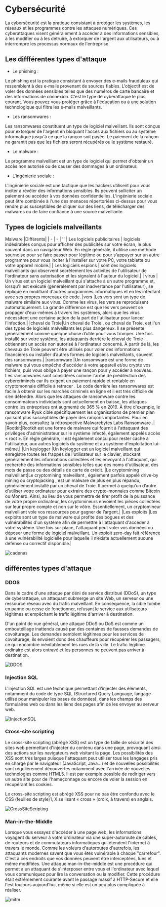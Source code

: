 # Cybersécurité

La cybersécurité est la pratique consistant à protéger les systèmes, les réseaux et les programmes contre les attaques numériques. Ces cyberattaques visent généralement à accéder à des informations sensibles, à les modifier ou à les détruire, à extorquer de l'argent aux utilisateurs, ou à interrompre les processus normaux de l'entreprise.

## Les diffférentes types d'attaque 

- Le phishing :

Le phishing est la pratique consistant à envoyer des e-mails frauduleux qui ressemblent à des e-mails provenant de sources fiables. L'objectif est de voler des données sensibles telles que des numéros de carte bancaire et des informations de connexion. C'est le type de cyberattaque le plus courant. Vous pouvez vous protéger grâce à l'éducation ou à une solution technologique qui filtre les e-mails malveillants.

- Les ransomwares :

Les ransomwares constituent un type de logiciel malveillant. Ils sont conçus pour extorquer de l'argent en bloquant l'accès aux fichiers ou au système informatique jusqu'à ce que la rançon soit payée. Le paiement de la rançon ne garantit pas que les fichiers seront récupérés ou le système restauré.

- Le malware : 


Le programme malveillant est un type de logiciel qui permet d'obtenir un accès non autorisé ou de causer des dommages à un ordinateur. 

- L'ingénierie sociale : 

L'ingénierie sociale est une tactique que les hackers utilisent pour vous inciter à révéler des informations sensibles. Ils peuvent solliciter un paiement ou accéder à vos données confidentielles. L'ingénierie sociale peut être combinée à l'une des menaces répertoriées ci-dessus pour vous rendre plus susceptibles de cliquer sur des liens, de télécharger des malwares ou de faire confiance à une source malveillante.


## Types de logiciels malveillants

Malware |Différents|
| - | - | ''
| Les logiciels publicitaires  | logiciels indésirables conçus pour afficher des publicités sur votre écran, le plus souvent dans un navigateur Web. En règle générale, il utilise une méthode sournoise pour se faire passer pour légitime ou pour s'appuyer sur un autre programme pour vous inciter à l'installer sur votre PC, votre tablette ou votre appareil mobile.|
| Les logiciels espions |  sont des logiciels malveillants qui observent secrètement les activités de l'utilisateur de l'ordinateur sans autorisation et les signalent à l'auteur du logiciel.|
 | virus | Un  virus  est un logiciel malveillant qui s'attache à un autre programme et, lorsqu'il est exécuté (généralement par inadvertance par l'utilisateur), se réplique en modifiant d'autres programmes informatiques et en les infectant avec ses propres morceaux de code.
 |vers |Les vers  sont un type de malware similaire aux virus. Comme les virus, les vers se reproduisent automatiquement. La grande différence est que les vers peuvent se propager d'eux-mêmes à travers les systèmes, alors que les virus nécessitent une certaine action de la part de l'utilisateur pour lancer l'infection.|
 |cheval de Troie|Un  cheval de Troie , ou cheval de Troie, est l'un des types de logiciels malveillants les plus dangereux. Il se présente généralement comme quelque chose d’utile pour vous tromper. Une fois installé sur votre système, les attaquants derrière le cheval de Troie obtiennent un accès non autorisé à l'ordinateur concerné. À partir de là, les chevaux de Troie peuvent être utilisés pour voler des informations financières ou installer d’autres formes de logiciels malveillants, souvent des ransomwares.|
 |ransomware  |Un ransomware  est une forme de malware qui vous empêche d'accéder à votre appareil et/ou crypte vos fichiers, puis vous oblige à payer une rançon pour y accéder à nouveau. Les ransomwares sont considérés comme l'arme de prédilection des cybercriminels car ils exigent un paiement rapide et rentable en cryptomonnaie difficile à retracer  . Le code derrière les ransomwares est facile à obtenir sur les marchés criminels en ligne et il est très difficile de s’en défendre. Alors que les attaques de ransomware contre les consommateurs individuels sont actuellement en baisse, les attaques contre les entreprises ont augmenté de 365 % en 2019. À titre d'exemple, le  ransomware Ryuk  cible spécifiquement les organisations de premier plan qui sont plus susceptibles de payer des rançons importantes. Pour en savoir plus, consultez la  rétrospective Malwarebytes Labs Ransomware .|
 |Rootkit|Rootkit  est une forme de malware qui fournit à l'attaquant des privilèges d'administrateur sur le système infecté, également appelés accès « root ». En règle générale, il est également conçu pour rester caché à l'utilisateur, aux autres logiciels du système et au système d'exploitation lui-même.|
 |Un  keylogger  |Un  keylogger  est un logiciel malveillant qui enregistre toutes les frappes de l'utilisateur sur le clavier, stockant généralement les informations collectées et les envoyant à l'attaquant, qui recherche des informations sensibles telles que des noms d'utilisateur, des mots de passe ou des détails de carte de crédit.
|Le cryptomining malveillant|Le cryptomining malveillant , également parfois appelé drive-by mining ou  cryptojacking , est un malware de plus en plus répandu, généralement installé par un cheval de Troie. Il permet à quelqu’un d’autre d’utiliser votre ordinateur pour extraire des crypto-monnaies comme Bitcoin ou Monero. Ainsi, au lieu de vous permettre de tirer profit de la puissance de votre propre ordinateur, les cryptomineurs envoient les pièces collectées sur leur propre compte et non sur le vôtre. Essentiellement, un cryptomineur malveillant vole vos ressources pour gagner de l’argent.|
|Les exploits |Les exploits  sont un type de malware qui profite des bogues et  des vulnérabilités  d'un système afin de permettre à l'attaquant d'accéder à votre système. Une fois sur place, l'attaquant peut voler vos données ou déposer une forme de logiciel malveillant. Un exploit zero-day fait référence à une vulnérabilité logicielle pour laquelle il n’existe actuellement aucune défense ou correctif disponible.|


![cadenas](./image/hacking-3112539_1920.png)

## différentes types d'attaque

### DDOS

Dans le cadre d'une attaque par déni de service distribué (DDoS), un type de cyberattaque, un attaquant submerge un site Web, un serveur ou une ressource réseau avec du trafic malveillant. En conséquence, la cible tombe en panne ou cesse de fonctionner, refusant le service aux utilisateurs légitimes et empêchant le trafic légitime d'arriver à destination.

D'un point de vue général, une attaque DDoS ou DoS est comme un embouteillage inattendu causé par des centaines de fausses demandes de covoiturage. Les demandes semblent légitimes pour les services de covoiturage, ils envoient donc des chauffeurs pour récupérer les passagers, ce qui encombre inévitablement les rues de la ville. Le trafic légitime ordinaire est alors entravé et les personnes ne peuvent pas arriver à destination.

![DDOS](./image/ddos.avif)

### Injection SQL

L'injection SQL est une technique permettant d'injecter des éléments, notamment du code de type SQL (Structured Query Language, langage utilisé pour manipuler les bases de données), dans les champs des formulaires web ou dans les liens des pages afin de les envoyer au serveur web.

![InjectionSQL](./image/injectonsql.png)


### Cross-site scripting

Le cross-site scripting (abrégé XSS) est un type de faille de sécurité des sites web permettant d'injecter du contenu dans une page, provoquant ainsi des actions sur les navigateurs web visitant la page. Les possibilités des XSS sont très larges puisque l'attaquant peut utiliser tous les langages pris en charge par le navigateur (JavaScript, Java...) et de nouvelles possibilités sont régulièrement découvertes notamment avec l'arrivée de nouvelles technologies comme HTML5. Il est par exemple possible de rediriger vers un autre site pour de l'hameçonnage ou encore de voler la session en récupérant les cookies.

Le cross-site scripting est abrégé XSS pour ne pas être confondu avec le CSS (feuilles de style)1, X se lisant « cross » (croix, à travers) en anglais.

![CrossSiteScripting](./image/Cross-Site-ScriptingXSS.png)

###  Man-in-the-Middle

Lorsque vous essayez d'accéder à une page web, les informations voyagent du serveur à votre ordinateur via une super-autoroute de câbles, de routeurs et de commutateurs informatiques qui étendent l'internet à travers le monde. Comme les voleurs d'autoroutes d'autrefois, les attaquants modernes savent que vous êtes vulnérable à chaque "carrefour". C'est à ces endroits que vos données peuvent être interceptées, lues et même modifiées. Une attaque man-in-the-middle est une procédure qui permet à un attaquant de s'interposer entre vous et l'ordinateur avec lequel vous communiquez pour lire la conversation ou la modifier. Cette procédure était extrêmement courante avant le passage massif à HTTP-Secure et elle l'est toujours aujourd'hui, même si elle est un peu plus compliquée à réaliser.


![mitm](./image/mitm.webp)